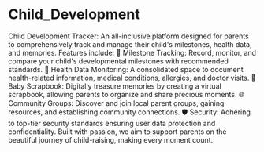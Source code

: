 # Child_Development
 Child Development Tracker: An all-inclusive platform designed for parents to comprehensively track and manage their child's milestones, health data, and memories. Features include:  📅 Milestone Tracking: Record, monitor, and compare your child's developmental milestones with recommended standards.  🏥 Health Data Monitoring: A consolidated space to document health-related information, medical conditions, allergies, and doctor visits.  📔 Baby Scrapbook: Digitally treasure memories by creating a virtual scrapbook, allowing parents to organize and share precious moments.  🌐 Community Groups: Discover and join local parent groups, gaining resources, and establishing community connections.  🛡️ Security: Adhering to top-tier security standards ensuring user data protection and confidentiality.  Built with passion, we aim to support parents on the beautiful journey of child-raising, making every moment count.

